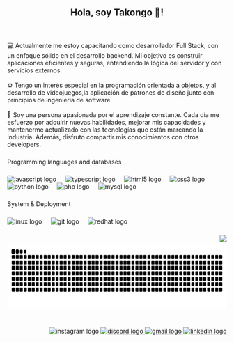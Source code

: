 <br clear="both">

<h2 align="center">Hola, soy Takongo 👋!</h2>

###

<br clear="both">

<p align="left"> 💻 Actualmente me estoy capacitando como desarrollador Full Stack, con un enfoque sólido en el desarrollo backend. Mi objetivo es construir aplicaciones eficientes y seguras, entendiendo  la lógica del servidor y con servicios externos.<br><br>⚙️ Tengo un interés especial en la programación orientada a objetos, y al desarrollo de videojuegos,la aplicación de patrones de diseño junto con principios de ingeniería de software <br><br>🧠 Soy una persona apasionada por el aprendizaje constante. Cada día me esfuerzo por adquirir nuevas habilidades, mejorar mis capacidades y mantenerme actualizado con las tecnologías que están marcando la industria. Además, disfruto compartir mis conocimientos con otros developers.</p>

###

<p align="left">Programming languages and databases</p>

###

<div align="left">
  <img src="https://cdn.jsdelivr.net/gh/devicons/devicon/icons/javascript/javascript-original.svg" height="30" alt="javascript logo"  />
  <img width="12" />
  <img src="https://cdn.jsdelivr.net/gh/devicons/devicon/icons/typescript/typescript-original.svg" height="30" alt="typescript logo"  />
  <img width="12" />
  <img src="https://cdn.jsdelivr.net/gh/devicons/devicon/icons/html5/html5-original.svg" height="30" alt="html5 logo"  />
  <img width="12" />
  <img src="https://cdn.jsdelivr.net/gh/devicons/devicon/icons/css3/css3-original.svg" height="30" alt="css3 logo"  />
  <img width="12" />
  <img src="https://cdn.jsdelivr.net/gh/devicons/devicon/icons/python/python-original.svg" height="30" alt="python logo"  />
  <img width="12" />
  <img src="https://cdn.jsdelivr.net/gh/devicons/devicon/icons/php/php-original.svg" height="30" alt="php logo"  />
  <img width="12" />
  <img src="https://cdn.jsdelivr.net/gh/devicons/devicon/icons/mysql/mysql-original.svg" height="30" alt="mysql logo"  />
</div>

###

<p align="left">System & Deployment</p>

###

<div align="left">
  <img src="https://cdn.simpleicons.org/linux/FCC624" height="40" alt="linux logo"  />
  <img width="12" />
  <img src="https://cdn.simpleicons.org/git/F05032" height="40" alt="git logo"  />
  <img width="12" />
  <img src="https://cdn.simpleicons.org/redhat/EE0000" height="40" alt="redhat logo"  />
</div>

###

<div align="right">
  <img height="150" src="https://camo.githubusercontent.com/e342071d5fa758adef650b1b6aaa001b72f44fc3e247022be0a2d185a87d09ba/68747470733a2f2f6d65646961312e67697068792e636f6d2f6d656469612f76312e59326c6b505463354d4749334e6a45784e32786c636e4d35655730776454637a4d3255335a6e6f7a636e706f6447396c64476c314e54466a4e7a5134614845784d3274745a535a6c634431324d563970626e526c636d35686246396e61575a66596e6c666157516d593351395a772f7058466b5556394269446b5149664b626f6a2f67697068792e676966" />
  <img src="https://github.com/leaby3ne/leaby3ne/blob/output/snake.svg" height="150" alt="Snake animation" />
</div>

###

<br clear="both">

<div align="right">
  <img src="https://raw.githubusercontent.com/maurodesouza/profile-readme-generator/master/src/assets/icons/social/instagram/default.svg" width="50" height="35" alt="instagram logo"  />
  <a href="458703015491403777" target="_blank">
    <img src="https://raw.githubusercontent.com/maurodesouza/profile-readme-generator/master/src/assets/icons/social/discord/default.svg" width="50" height="35" alt="discord logo"  />
  </a>
  <a href="emanuelcolorado2008@gmail.com" target="_blank">
    <img src="https://raw.githubusercontent.com/maurodesouza/profile-readme-generator/master/src/assets/icons/social/gmail/default.svg" width="50" height="35" alt="gmail logo"  />
  </a>
  <a href="https://www.linkedin.com/in/emanuel-colorado-09b517340/" target="_blank">
    <img src="https://raw.githubusercontent.com/maurodesouza/profile-readme-generator/master/src/assets/icons/social/linkedin/default.svg" width="50" height="35" alt="linkedin logo"  />
  </a>
</div>

###

